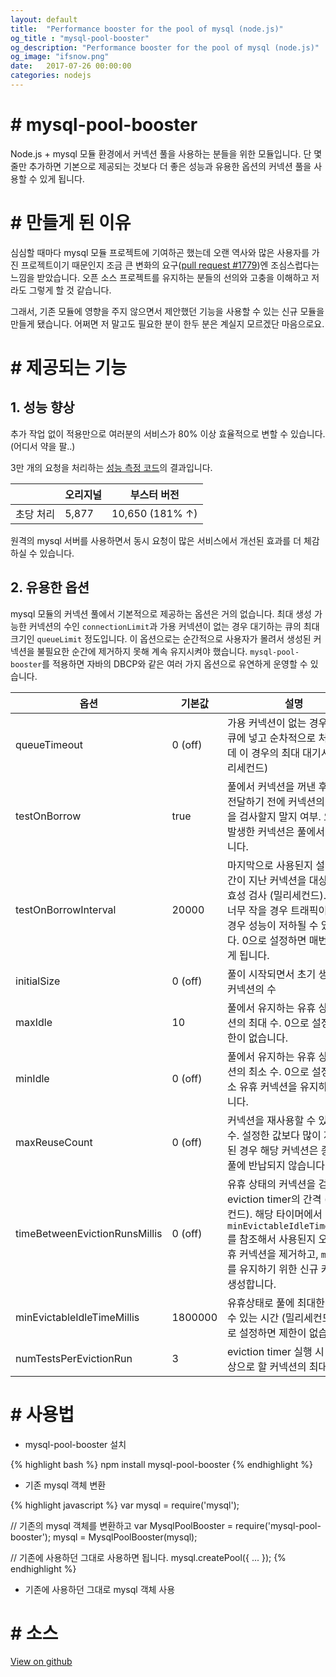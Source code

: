 ```yaml
---
layout: default
title:  "Performance booster for the pool of mysql (node.js)"
og_title : "mysql-pool-booster"
og_description: "Performance booster for the pool of mysql (node.js)"
og_image: "ifsnow.png"
date:   2017-07-26 00:00:00
categories: nodejs
---
```


# # mysql-pool-booster
Node.js + mysql 모듈 환경에서 커넥션 풀을 사용하는 분들을 위한 모듈입니다. 단 몇 줄만 추가하면 기본으로 제공되는 것보다 더 좋은 성능과 유용한 옵션의 커넥션 풀을 사용할 수 있게 됩니다.

# # 만들게 된 이유
심심할 때마다 mysql 모듈 프로젝트에 기여하곤 했는데 오랜 역사와 많은 사용자를 가진 프로젝트이기 때문인지 조금 큰 변화의 요구([pull request #1779](https://github.com/mysqljs/mysql/pull/1779))엔 조심스럽다는 느낌을 받았습니다. 오픈 소스 프로젝트를 유지하는 분들의 선의와 고충을 이해하고 저라도 그렇게 할 것 같습니다.

그래서, 기존 모듈에 영향을 주지 않으면서 제안했던 기능을 사용할 수 있는 신규 모듈을 만들게 됐습니다. 어쩌면 저 말고도 필요한 분이 한두 분은 계실지 모르겠단 마음으로요.

# # 제공되는 기능

## 1. 성능 향상

추가 작업 없이 적용만으로 여러분의 서비스가 80% 이상 효율적으로 변할 수 있습니다. (어디서 약을 팔..)

3만 개의 요청을 처리하는 [성능 측정 코드](https://gist.github.com/ifsnow/5cc2a628574c2708eb91231c1abe92cd)의 결과입니다.

|  | 오리지널 | 부스터 버전  |
| --- | --- | --- |
| 초당 처리 | 5,877  | 10,650 (181% ↑) |

원격의 mysql 서버를 사용하면서 동시 요청이 많은 서비스에서 개선된 효과를 더 체감하실 수 있습니다.

## 2. 유용한 옵션

mysql 모듈의 커넥션 풀에서 기본적으로 제공하는 옵션은 거의 없습니다. 최대 생성 가능한 커넥션의 수인 `connectionLimit`과 가용 커넥션이 없는 경우 대기하는 큐의 최대 크기인 `queueLimit` 정도입니다. 이 옵션으로는 순간적으로 사용자가 몰려서 생성된 커넥션을 불필요한 순간에 제거하지 못해 계속 유지시켜야 했습니다. `mysql-pool-booster`를 적용하면 자바의 DBCP와 같은 여러 가지 옵션으로 유연하게 운영할 수 있습니다.

| 옵션  | 기본값 | 설명 |
| --- | --- | --- |
| queueTimeout | 0 (off) | 가용 커넥션이 없는 경우 요청을 큐에 넣고 순차적으로 처리하는데 이 경우의 최대 대기시간 (밀리세컨드) |
| testOnBorrow | true | 풀에서 커넥션을 꺼낸 후 요청에 전달하기 전에 커넥션의 유효성을 검사할지 말지 여부. 오류가 발생한 커넥션은 풀에서 제거됩니다. |
| testOnBorrowInterval | 20000 | 마지막으로 사용된지 설정한 시간이 지난 커넥션을 대상으로 유효성 검사 (밀리세컨드). 이 값이 너무 작을 경우 트래픽이 많은 경우 성능이 저하될 수 있습니다. 0으로 설정하면 매번 검사하게 됩니다. |
| initialSize | 0 (off) | 풀이 시작되면서 초기 생성시킬 커넥션의 수 |
| maxIdle | 10 | 풀에서 유지하는 유휴 상태 커넥션의 최대 수. 0으로 설정하면 제한이 없습니다. |
| minIdle | 0 (off) | 풀에서 유지하는 유휴 상태 커넥션의 최소 수. 0으로 설정하면 최소 유휴 커넥션을 유지하지 않습니다. |
| maxReuseCount | 0 (off) | 커넥션을 재사용할 수 있는 최대 수. 설정한 값보다 많이 재사용된 경우 해당 커넥션은 종료되고 풀에 반납되지 않습니다. |
| timeBetweenEvictionRunsMillis | 0 (off) | 유휴 상태의 커넥션을 검사하는 eviction timer의 간격 (밀리세컨드). 해당 타이머에서 `minEvictableIdleTimeMillis`를 참조해서 사용된지 오래된 유휴 커넥션을 제거하고, `minIdle`를 유지하기 위한 신규 커넥션을 생성합니다. |
| minEvictableIdleTimeMillis | 1800000 | 유휴상태로 풀에 최대한 유지될 수 있는 시간 (밀리세컨드). 0으로 설정하면 제한이 없습니다. |
| numTestsPerEvictionRun | 3 | eviction timer 실행 시 검사 대상으로 할 커넥션의 최대 수 |

# # 사용법

- mysql-pool-booster 설치

{% highlight bash %}
npm install mysql-pool-booster
{% endhighlight %}

- 기존 mysql 객체 변환

{% highlight javascript %}
var mysql = require('mysql');

// 기존의 mysql 객체를 변환하고
var MysqlPoolBooster = require('mysql-pool-booster');
mysql = MysqlPoolBooster(mysql);

// 기존에 사용하던 그대로 사용하면 됩니다.
mysql.createPool({ ... });
{% endhighlight %}

- 기존에 사용하던 그대로 mysql 객체 사용

# # 소스
[View on github](https://github.com/ifsnow/mysql-pool-booster)
